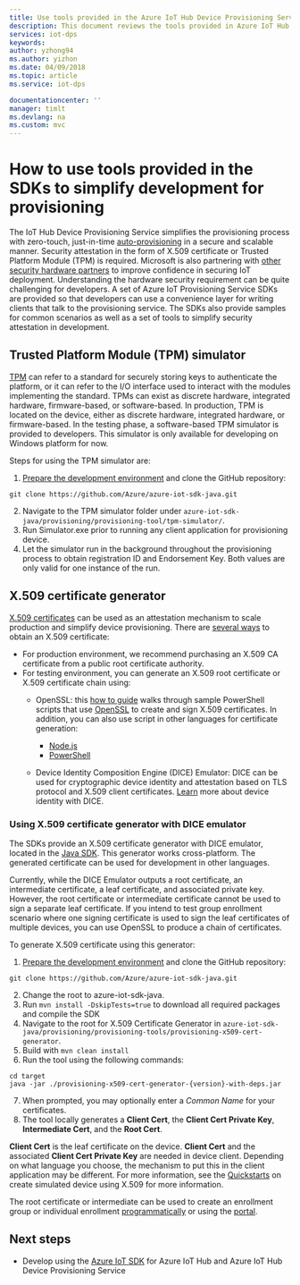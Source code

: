 ```yaml
---
title: Use tools provided in the Azure IoT Hub Device Provisioning Service SDKs to simplify development
description: This document reviews the tools provided in Azure IoT Hub Device Provisioning Service SDKs for development
services: iot-dps
keywords: 
author: yzhong94
ms.author: yizhon
ms.date: 04/09/2018
ms.topic: article
ms.service: iot-dps

documentationcenter: ''
manager: timlt
ms.devlang: na
ms.custom: mvc
---
```


# How to use tools provided in the SDKs to simplify development for provisioning
The IoT Hub Device Provisioning Service simplifies the provisioning process with zero-touch, just-in-time [auto-provisioning](concepts-auto-provisioning.md) in a secure and scalable manner.  Security attestation in the form of X.509 certificate or Trusted Platform Module (TPM) is required.  Microsoft is also partnering with [other security hardware partners](https://azure.microsoft.com/blog/azure-iot-supports-new-security-hardware-to-strengthen-iot-security/) to improve confidence in securing IoT deployment. Understanding the hardware security requirement can be quite challenging for developers. A set of Azure IoT Provisioning Service SDKs are provided so that developers can use a convenience layer for writing clients that talk to the provisioning service. The SDKs also provide samples for common scenarios as well as a set of tools to simplify security attestation in development.

## Trusted Platform Module (TPM) simulator
[TPM](https://docs.microsoft.com/azure/iot-dps/concepts-security#trusted-platform-module-tpm) can refer to a standard for securely storing keys to authenticate the platform, or it can refer to the I/O interface used to interact with the modules implementing the standard. TPMs can exist as discrete hardware, integrated hardware, firmware-based, or software-based.  In production, TPM is located on the device, either as discrete hardware, integrated hardware, or firmware-based. In the testing phase, a software-based TPM simulator is provided to developers.  This simulator is only available for developing on Windows platform for now.

Steps for using the TPM simulator are:
1. [Prepare the development environment](https://docs.microsoft.com/azure/iot-dps/quick-enroll-device-x509-java#prepare-the-development-environment) and clone the GitHub repository:
```
git clone https://github.com/Azure/azure-iot-sdk-java.git
```
2. Navigate to the TPM simulator folder under ```azure-iot-sdk-java/provisioning/provisioning-tool/tpm-simulator/```.
3. Run Simulator.exe prior to running any client application for provisioning device.
4. Let the simulator run in the background throughout the provisioning process to obtain registration ID and Endorsement Key.  Both values are only valid for one instance of the run.

## X.509 certificate generator
[X.509 certificates](https://docs.microsoft.com/azure/iot-dps/concepts-security#x509-certificates) can be used as an attestation mechanism to scale production and simplify device provisioning.  There are [several ways](https://docs.microsoft.com/azure/iot-hub/iot-hub-x509ca-overview#how-to-get-an-x509-ca-certificate) to obtain an X.509 certificate:
* For production environment, we recommend purchasing an X.509 CA certificate from a public root certificate authority.
* For testing environment, you can generate an X.509 root certificate or X.509 certificate chain using:
    * OpenSSL: this [how to guide](https://docs.microsoft.com/azure/iot-hub/iot-hub-security-x509-create-certificates) walks through sample PowerShell scripts that use [OpenSSL](https://www.openssl.org/) to create and sign X.509 certificates.  In addition, you can also use script in other languages for certificate generation:
        * [Node.js](https://github.com/Azure/azure-iot-sdk-node/tree/master/provisioning/tools)
        * [PowerShell](https://github.com/Azure/azure-iot-sdk-c/blob/master/tools/CACertificates/CACertificateOverview.md)
        
    * Device Identity Composition Engine (DICE) Emulator: DICE can be used for cryptographic device identity and attestation based on TLS protocol and X.509 client certificates.  [Learn](https://www.microsoft.com/research/publication/device-identity-dice-riot-keys-certificates/) more about device identity with DICE.

### Using X.509 certificate generator with DICE emulator
The SDKs provide an X.509 certificate generator with DICE emulator, located in the [Java SDK](https://github.com/Azure/azure-iot-sdk-java/tree/master/provisioning/provisioning-tools/provisioning-x509-cert-generator).  This generator works cross-platform.  The generated certificate can be used for development in other languages.

Currently, while the DICE Emulator outputs a root certificate, an intermediate certificate, a leaf certificate, and associated private key.  However, the root certificate or intermediate certificate cannot be used to sign a separate leaf certificate.  If you intend to test group enrollment scenario where one signing certificate is used to sign the leaf certificates of multiple devices, you can use OpenSSL to produce a chain of certificates.

To generate X.509 certificate using this generator:
1. [Prepare the development environment](https://docs.microsoft.com/azure/iot-dps/quick-enroll-device-x509-java#prepare-the-development-environment) and clone the GitHub repository:
```
git clone https://github.com/Azure/azure-iot-sdk-java.git
```
2. Change the root to azure-iot-sdk-java.
3. Run ```mvn install -DskipTests=true``` to download all required packages and compile the SDK
4. Navigate to the root for X.509 Certificate Generator in ```azure-iot-sdk-java/provisioning/provisioning-tools/provisioning-x509-cert-generator```.
5. Build with ```mvn clean install```
6. Run the tool using the following commands:
```
cd target
java -jar ./provisioning-x509-cert-generator-{version}-with-deps.jar
```
7. When prompted, you may optionally enter a _Common Name_ for your certificates.
8. The tool locally generates a **Client Cert**, the **Client Cert Private Key**, **Intermediate Cert**, and the **Root Cert**.

**Client Cert** is the leaf certificate on the device.  **Client Cert** and the associated **Client Cert Private Key** are needed in device client. Depending on what language you choose, the mechanism to put this in the client application may be different.  For more information, see the [Quickstarts](https://docs.microsoft.com/azure/iot-dps/quick-create-simulated-device-x509) on create simulated device using X.509 for more information.

The root certificate or intermediate can be used to create an enrollment group or individual enrollment [programmatically](https://docs.microsoft.com/azure/iot-dps/how-to-manage-enrollments-sdks) or using the [portal](https://docs.microsoft.com/azure/iot-dps/how-to-manage-enrollments).

## Next steps
* Develop using the [Azure IoT SDK]( https://github.com/Azure/azure-iot-sdks) for Azure IoT Hub and Azure IoT Hub Device Provisioning Service